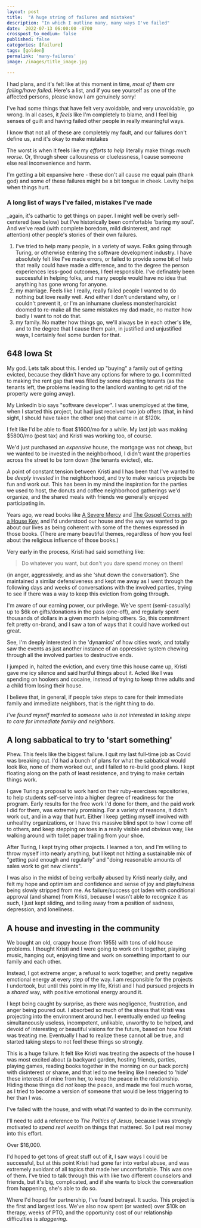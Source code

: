 ```yaml
---
layout: post
title:  "A huge string of failures and mistakes"
description: "In which I outline many, many ways I've failed"
date:  2022-07-13 06:00:00 -0700
crosspost_to_medium: false
published: false
categories: [failure]
tags: [golden]
permalink: 'many-failures'
image: /images/title_image.jpg

---
```


I had plans, and it's felt like at this moment in time, _most of them are failing/have failed_. Here's a list, and if you see yourself as one of the affected persons, please know I am genuinely sorry!

I've had some things that have felt very avoidable, and very unavoidable, go wrong. In all cases, it _feels_ like I'm completely to blame, and I feel big senses of guilt and having failed other people in really meaningful ways.

I know that not all of these are completely my fault, and our failures don't define us, and it's okay to make mistakes

The worst is when it feels like my _efforts to help_ literally make things _much worse_. Or, through sheer callousness or cluelessness, I cause someone else real inconvenience and harm.

I'm getting a bit expansive here - these don't all cause me equal pain (thank god) and some of these failures might be a bit tongue in cheek. Levity helps when things hurt.

### A long list of ways I've failed, mistakes I've made

_again, it's cathartic to get things on paper. I might well be overly self-centered (see below) but I've historically been comfortable 'baring my soul'. And we've read (with complete boredom, mild disinterest, and rapt attention) other people's stories of their own failures.


1. I've tried to help many people, in a variety of ways. Folks going through Turing, or otherwise entering the software development industry. I have absolutely felt like I've made errors, or failed to provide some bit of help that really could have made a difference, and to the degree the person experiences less-good outcomes, I feel responsible. I've definately been successful in helping folks, and many people would have no idea that anything has gone wrong for anyone.
1. my marriage. Feels like I really, really failed people I wanted to do nothing but love really well. And either I don't understand why, or I couldn't prevent it, or I'm an inhumane clueless monster/narcicist doomed to re-make all the same mistakes my dad made, no matter how badly I want to not do that.
1. my family. No matter how things go, we'll always be in each other's life, and to the degree that I cause them pain, in justified and unjustified ways, I certainly feel some burden for that.

## 648 Iowa St

My god. Lets talk about this. I ended up "buying" a family out of getting evicted, because they didn't have any options for where to go. I committed to making the rent gap that was filled by some departing tenants (as the tenants left, the problems leading to the landlord wanting to get rid of the property were going away).

My LinkedIn bio says "software developer". I was unemployed at the time, when I started this project, but had just received two job offers (that, in hind sight, I should have taken the other one) that came in at $120k.

I felt like I'd be able to float $1600/mo for a while. My last job was making $5800/mo (post tax) and Kristi was working too, of course.

We'd just purchased an _expensive_ house, the mortgage was not cheap, but we wanted to be invested in the neighborhood, I didn't want the properties across the street to be torn down (the tenants evicted), etc.

A point of constant tension between Kristi and I has been that I've wanted to be _deeply invested_ in the neighborhood, and try to make various projects be fun and work out. This has been in my mind the inspiration for the parties we used to host, the donuts and coffee neighborhood gatherings we'd organize, and the shared meals with friends we generally enjoyed participating in.

Years ago, we read books like [A Severe Mercy](https://www.goodreads.com/book/show/56594.A_Severe_Mercy?from_search=true&from_srp=true&qid=jd4hhefMEV&rank=1) and [The Gospel Comes with a House Key](https://www.goodreads.com/book/show/36384252-the-gospel-comes-with-a-house-key?ac=1&from_search=true&qid=WXFtlZdLbg&rank=1), and I'd understood our house and the way we wanted to go about our lives as being coherent with some of the themes expressed in those books. (There are many beautiful themes, regardless of how you feel about the religious influence of those books.)

Very early in the process, Kristi had said something like:

> Do whatever you want, but don't you dare spend money on them!

(in anger, aggressively, and as she 'shut down the conversation'). She maintained a similar defensiveness and kept me away as I went through the following days and weeks of conversations with the involved parties, trying to see if there was a way to keep this eviction from going through.

I'm aware of our earning power, our privilege. We've spent (semi-casually) up to $6k on gifts/donations in the pass (one-off), and regularly spent thousands of dollars in a given month helping others. So, this commitment felt pretty on-brand, and I saw a ton of ways that it could have worked out great.

See, I'm deeply interested in the 'dynamics' of how cities work, and totally saw the events as just another instance of an oppressive system chewing through all the involved parties to destructive ends.

I jumped in, halted the eviction, and every time this house came up, Kristi gave me icy silence and said hurtful things about it. Acted like I was spending on hookers and cocaine, instead of trying to keep three adults and a child from losing their house.

I believe that, in general, if people take steps to care for their immediate family and immediate neighbors, that is the right thing to do.

_I've found myself married to someone who is not interested in taking steps to care for immediate family and neighbors_.


## A long sabbatical to try to 'start something'

Phew. This feels like the biggest failure. I quit my last full-time job as Covid was breaking out. I'd had a bunch of plans for what the sabbatical would look like, none of them worked out, and I failed to re-build good plans. I kept floating along on the path of least resistence, and trying to make certain things work.

I gave Turing a proposal to work hard on their ruby-exercises repositories, to help students self-serve into a higher degree of readiness for the program. Early results for the free work I'd done for them, and the paid work I did for them, was extremely promising. For a variety of reasons, it didn't work out, and in a way that hurt. Either I keep getting myself involved with unhealthy organizations, or I have this massive blind spot to how I come off to others, and keep stepping on toes in a really visible and obvious way, like walking around with toilet paper trailing from your shoe.

After Turing, I kept trying other projects. I learned a ton, and I'm willing to throw myself into nearly anything, but I kept not hitting a sustainable mix of "getting paid enough and regularly" and "doing reasonable amounts of sales work to get new clients".

I was also in the midst of being verbally abused by Kristi nearly daily, and felt my hope and optimism and confidence and sense of joy and playfulness being slowly stripped from me. As failure/success got laden with conditional approval (and shame) from Kristi, because I wasn't able to recognize it as such, I just kept sliding, and toiling away from a position of sadness, depression, and loneliness.

## A house and investing in the community

We bought an old, crappy house (from 1955) with tons of old house problems. I thought Kristi and I were going to work on it together, playing music, hanging out, enjoying time and work on something important to our family and each other.

Instead, I got extreme anger, a refusal to work together, and pretty negative emotional energy at every step of the way. I am responsible for the projects I undertook, but until this point in my life, Kristi and I had pursued projects in a _shared_ way, with positive emotional energy around it.

I kept being caught by surprise, as there was negligence, frustration, and anger being poured out. I absorbed so much of the stress that Kristi was projecting into the environment around her. I eventually ended up feeling simultaneously useless, incompetent, unlikable, unworthy to be helped, and devoid of interesting or beautiful visions for the future, based on how Kristi was treating me. Eventually I had to realize these cannot all be true, and started taking steps to not feel these things so strongly.

This is a huge failure. It felt like Kristi was treating the aspects of the house I was most excited about (a backyard garden, hosting friends, parties, playing games, reading books together in the morning on our back porch) with disinterest or shame, and that led to me feeling like I needed to 'hide' these interests of mine from her, to keep the peace in the relationship. Hiding those things did _not_ keep the peace, and made me feel much worse, as I tried to become a version of someone that would be less triggering to her than I was.

I've failed with the house, and with what I'd wanted to do in the community.

I'll need to add a reference to _The Politics of Jesus_, because I was strongly motivated to _spend real wealth_ on things that mattered. So I put real money into this effort.

Over $16,000.

I'd hoped to get tons of great stuff out of it, I saw ways I could be successful, but at this point Kristi had gone far into verbal abuse, and was extremely avoidant of all topics that made her uncomfortable. This was one of them. I've tried to talk through this with like two different counselors and friends, but it's big, complicated, and if she wants to block the conversation from happening, she's able to do so.

Where I'd hoped for partnership, I've found betrayal. It sucks. This project is the first and largest loss. We've also now spent (or wasted) over $10k on therapy, weeks of PTO, and the opportunity cost of our relationship difficulties is _staggering_.
